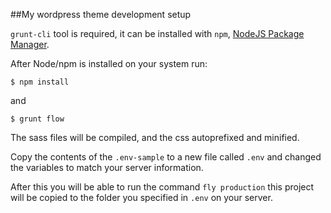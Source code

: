 ##My wordpress theme development setup

`grunt-cli` tool is required, it can be installed with `npm`, [NodeJS Package Manager](http://nodejs.org/).

After Node/npm is installed on your system run:

`$ npm install`

and

`$ grunt flow`

The sass files will be compiled, and the css autoprefixed and minified.

Copy the contents of the `.env-sample` to a new file called `.env` and changed the variables to match your server information.

After this you will be able to run the command `fly production` this project will be copied to the folder you specified in `.env` on your server.

